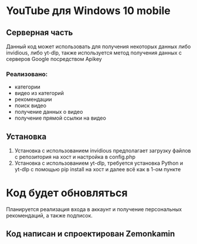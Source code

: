 # YouTube для Windows 10 mobile
## Серверная часть

Данный код может использовать для получения некоторых данных либо invidious, либо yt-dlp, также используется метод получения данных с серверов Google посредством Apikey 

### Реализовано:
- категории
- видео из категорий
- рекомендации
- поиск видео
- получение данных о видео
- получение прямой ссылки на видео

## Установка
1. Установка с использованием invidious предполагает загрузку файлов с репозитория на хост и настройка в config.php
2. Установка с использованием yt-dlp, требуется установка Python и yt-dlp с помощью pip install на хост и далее всё как в 1-ом пункте

# Код будет обновляться
Планируется реализация входа в аккаунт и получение персональных рекомендаций, а также подписок.

## Код написан и спроектирован Zemonkamin
